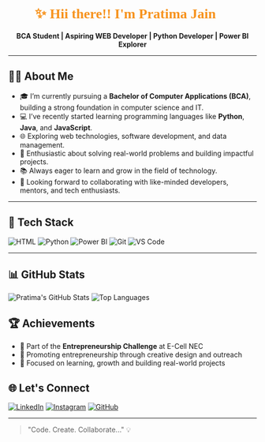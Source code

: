 <div align="center">

<h1 style="color:#F7931E; font-family:cursive;">✨ Hii there!! I'm <strong>Pratima Jain</strong> 👋</h1>

<p><strong>BCA Student | Aspiring WEB Developer | Python Developer | Power BI Explorer</strong></p>



</div>

---

## 🙋‍♀️ About Me

- 🎓 I’m currently pursuing a **Bachelor of Computer Applications (BCA)**, building a strong foundation in computer science and IT.
- 💻 I’ve recently started learning programming languages like **Python**, **Java**, and **JavaScript**.
- 🌐 Exploring web technologies, software development, and data management.
- 🚀 Enthusiastic about solving real-world problems and building impactful projects.
- 📚 Always eager to learn and grow in the field of technology.
- 🤝 Looking forward to collaborating with like-minded developers, mentors, and tech enthusiasts.

---

## 🔧 Tech Stack

![HTML](https://img.shields.io/badge/HTML5-E34F26?logo=html5&logoColor=white)
![Python](https://img.shields.io/badge/Python-3776AB?logo=python&logoColor=white)
![Power BI](https://img.shields.io/badge/PowerBI-F2C811?logo=powerbi&logoColor=white)
![Git](https://img.shields.io/badge/Git-F05032?logo=git&logoColor=white)
![VS Code](https://img.shields.io/badge/VSCode-007ACC?logo=visualstudiocode&logoColor=white)

---

## 📊 GitHub Stats

![Pratima's GitHub Stats](https://github-readme-stats.vercel.app/api?username=Pratima-Jain&show_icons=true&theme=tokyonight)
![Top Languages](https://github-readme-stats.vercel.app/api/top-langs/?username=Pratima-Jain&layout=compact&theme=tokyonight)


## 🏆 Achievements
- 🌱 Part of the **Entrepreneurship Challenge** at E-Cell NEC
- 🚀 Promoting entrepreneurship through creative design and outreach
- 🎯 Focused on learning, growth and building real-world projects


## 🌐 Let's Connect

[![LinkedIn](https://img.shields.io/badge/LinkedIn-blue?logo=linkedin&logoColor=white)](www.linkedin.com/in/pratimajain06)
[![Instagram](https://img.shields.io/badge/Instagram-purple?logo=instagram&logoColor=white)](https://www.instagram.com/pratima.06/)
[![GitHub](https://img.shields.io/badge/GitHub-000?logo=github&logoColor=white)](https://github.com/Pratima-Jain)

---

> "Code. Create. Collaborate..." 💡
